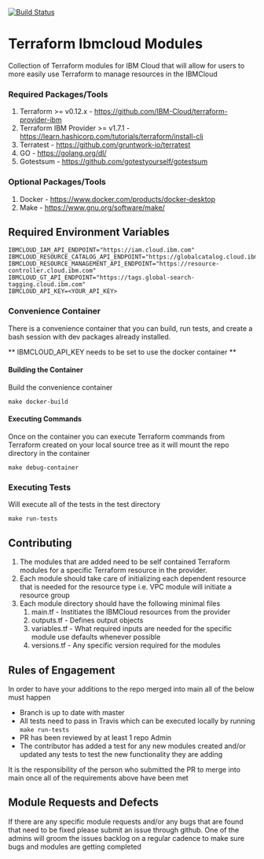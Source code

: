 [![Build Status](https://travis-ci.org/IBM-Cloud/terraform-ibmcloud-modules.svg?branch=main)](https://travis-ci.org/IBM-Cloud/terraform-ibmcloud-modules)

# Terraform Ibmcloud Modules
Collection of Terraform modules for IBM Cloud that will allow for users to more easily use Terraform to manage resources in the IBMCloud

### Required Packages/Tools ###
1. Terraform >= v0.12.x - https://github.com/IBM-Cloud/terraform-provider-ibm
2. Terraform IBM Provider >= v1.7.1 - https://learn.hashicorp.com/tutorials/terraform/install-cli
3. Terratest - https://github.com/gruntwork-io/terratest
4. GO - https://golang.org/dl/
5. Gotestsum - https://github.com/gotestyourself/gotestsum

### Optional Packages/Tools ###
1. Docker - https://www.docker.com/products/docker-desktop
2. Make - https://www.gnu.org/software/make/

## Required Environment Variables ##
```IBMCLOUD_API_ENDPOINT="https://cloud.ibm.com"
IBMCLOUD_IAM_API_ENDPOINT="https://iam.cloud.ibm.com"
IBMCLOUD_RESOURCE_CATALOG_API_ENDPOINT="https://globalcatalog.cloud.ibm.com"
IBMCLOUD_RESOURCE_MANAGEMENT_API_ENDPOINT="https://resource-controller.cloud.ibm.com"
IBMCLOUD_GT_API_ENDPOINT="https://tags.global-search-tagging.cloud.ibm.com"
IBMCLOUD_API_KEY=<YOUR_API_KEY>
```

### Convenience Container ###
There is a convenience container that you can build, run tests, and create a bash session with dev packages already installed.  

** IBMCLOUD_API_KEY needs to be set to use the docker container **

#### Building the Container ####
Build the convenience container
```
make docker-build
```

#### Executing Commands ####
Once on the container you can execute Terraform commands from Terraform created on your local source tree as it will mount the repo directory in the container
```
make debug-container
```

### Executing Tests ###
Will execute all of the tests in the test directory
```
make run-tests
```

## Contributing ##
1. The modules that are added need to be self contained Terraform modules for a specific Terraform resource in the provider.
2. Each module should take care of initializing each dependent resource that is needed for the resource type i.e. VPC module will initiate a resource group
3. Each module directory should have the following minimal files
    1. main.tf - Institiates the IBMCloud resources from the provider
    2. outputs.tf - Defines output objects
    3. variables.tf - What required inputs are needed for the specific module use defaults whenever possible
    4. versions.tf - Any specific version required for the modules

## Rules of Engagement ##
In order to have your additions to the repo merged into main all of the below must happen
* Branch is up to date with master
* All tests need to pass in Travis which can be executed locally by running  
```make run-tests``` 
* PR has been reviewed by at least 1 repo Admin
* The contributor has added a test for any new modules created and/or updated any tests to test the new functionality they are adding

It is the responsibility of the person who submitted the PR to merge into main once all of the requirements above have been met

## Module Requests and Defects ##
If there are any specific module requests and/or any bugs that are found that need to be fixed please submit an issue through github.  One of the admins will groom the issues backlog on a regular cadence to make sure bugs and modules are getting completed 
